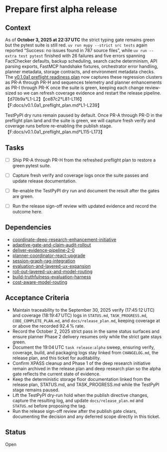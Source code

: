 # Prepare first alpha release

## Context
As of **October 3, 2025 at 22:37 UTC** the strict typing gate remains green but
the pytest suite is still red. `uv run mypy --strict src tests` again reported
“Success: no issues found in 787 source files”, while
`uv run --extra test pytest` finished with 26 failures and five errors spanning
FactChecker defaults, backup scheduling, search cache determinism, API parsing
exports, FastMCP handshake fixtures, orchestrator error handling, planner
metadata, storage contracts, and environment metadata checks. The
[v0.1.0a1 preflight readiness plan](../docs/v0.1.0a1_preflight_plan.md) now
captures these regression clusters as PR-A through PR-H and sequences telemetry
and planner enhancements as PR-I through PR-K once the suite is green, keeping
each change review-sized so we can refresh coverage evidence and restart the
release pipeline.
【d70b9a†L1-L2】【ce87c2†L81-L116】【F:docs/v0.1.0a1_preflight_plan.md†L1-L239】

TestPyPI dry runs remain paused by default. Once PR-A through PR-D in the
preflight plan land and the suite is green, we will capture fresh verify and
coverage runs before re-enabling the publish stage.
【F:docs/v0.1.0a1_preflight_plan.md†L115-L173】

## Tasks
- [ ] Ship PR-A through PR-H from the refreshed preflight plan to restore a
  green pytest suite.
- [ ] Capture fresh verify and coverage logs once the suite passes and update
  release documentation.
- [ ] Re-enable the TestPyPI dry run and document the result after the
  gates are green.
- [ ] Run the release sign-off review with updated evidence and record
  the outcome here.


## Dependencies
- [coordinate-deep-research-enhancement-initiative](coordinate-deep-research-enhancement-initiative.md)
- [adaptive-gate-and-claim-audit-rollout](adaptive-gate-and-claim-audit-rollout.md)
- [deliver-evidence-pipeline-2-0](deliver-evidence-pipeline-2-0.md)
- [planner-coordinator-react-upgrade](planner-coordinator-react-upgrade.md)
- [session-graph-rag-integration](session-graph-rag-integration.md)
- [evaluation-and-layered-ux-expansion](evaluation-and-layered-ux-expansion.md)
- [roll-out-layered-ux-and-model-routing](roll-out-layered-ux-and-model-routing.md)
- [build-truthfulness-evaluation-harness](build-truthfulness-evaluation-harness.md)
- [cost-aware-model-routing](cost-aware-model-routing.md)

## Acceptance Criteria
- Maintain traceability to the September 30, 2025 verify (17:45:12 UTC) and
  coverage (18:19:47 UTC) logs in `STATUS.md`, `TASK_PROGRESS.md`,
  `CODE_COMPLETE_PLAN.md`, and `docs/release_plan.md`, keeping coverage at or
  above the recorded 92.4 % rate.
- Record the October 2, 2025 strict pass in the same status surfaces and ensure
  planner Phase 2 delivery resumes only while the strict gate stays green.
- Document the 19:04 UTC `task release:alpha` sweep, ensuring verify, coverage,
  build, and packaging logs stay linked from `CHANGELOG.md`, the release plan,
  and this ticket for auditability.
- Confirm XPASS cleanup and Phase 1 of the deep research initiative remain
  archived in the release plan and deep research plan so the alpha gate reflects
  the current state of evidence.
- Keep the deterministic storage floor documentation linked from the release
  plan, STATUS.md, and TASK_PROGRESS.md while the TestPyPI stage remains
  paused.
- Lift the TestPyPI dry-run hold when the publish directive changes, capture the
  resulting log, and update `docs/release_plan.md` and `STATUS.md` before
  proposing the tag.
- Run the release sign-off review after the publish gate clears, documenting the
  decision and any deferred scope directly in this ticket.

## Status
Open
